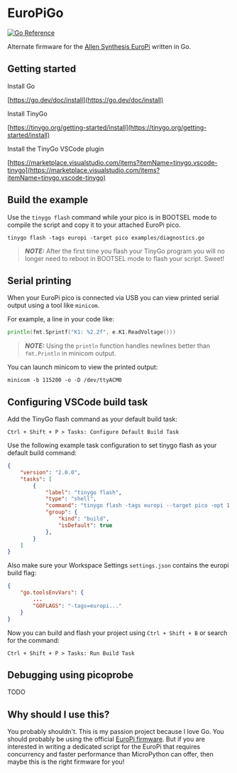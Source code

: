 # EuroPiGo

[![Go Reference](https://pkg.go.dev/badge/github.com/awonak/EuroPiGo.svg)](https://pkg.go.dev/github.com/awonak/EuroPiGo)

Alternate firmware for the [Allen Synthesis EuroPi](https://github.com/Allen-Synthesis/EuroPi) written in Go.

## Getting started

Install Go

[https://go.dev/doc/install](https://go.dev/doc/install)

Install TinyGo

[https://tinygo.org/getting-started/install](https://tinygo.org/getting-started/install)

Install the TinyGo VSCode plugin

[https://marketplace.visualstudio.com/items?itemName=tinygo.vscode-tinygo](https://marketplace.visualstudio.com/items?itemName=tinygo.vscode-tinygo)

## Build the example

Use the `tinygo flash` command while your pico is in BOOTSEL mode to compile the script and copy it to your attached EuroPi pico.

```shell
tinygo flash -tags europi -target pico examples/diagnostics.go
```

> **_NOTE:_** After the first time you flash your TinyGo program you will no longer need to reboot in BOOTSEL mode to flash your script. Sweet!

## Serial printing

When your EuroPi pico is connected via USB you can view printed serial output using a tool like `minicom`.

For example, a line in your code like:

```go
println(fmt.Sprintf("K1: %2.2f", e.K1.ReadVoltage()))
```

> **_NOTE:_** Using the `println` function handles newlines better than `fmt.Println` in minicom output.

You can launch minicom to view the printed output:

```shell
minicom -b 115200 -o -D /dev/ttyACM0
```

## Configuring VSCode build task

Add the TinyGo flash command as your default build task:

```plain
Ctrl + Shift + P > Tasks: Configure Default Build Task
```

Use the following example task configuration to set tinygo flash as your default build command:

```json
{
    "version": "2.0.0",
    "tasks": [
        {
            "label": "tinygo flash",
            "type": "shell",
            "command": "tinygo flash -tags europi --target pico -opt 1 ${workspaceRoot}/examples/clockwerk",
            "group": {
                "kind": "build",
                "isDefault": true
            },
        }
    ]
}
```

Also make sure your Workspace Settings `settings.json` contains the europi build flag:

```json
{
    "go.toolsEnvVars": {
        ...
        "GOFLAGS": "-tags=europi..."
    }
}
```

Now you can build and flash your project using `Ctrl + Shift + B` or search for the command:

```shell
Ctrl + Shift + P > Tasks: Run Build Task
```

## Debugging using picoprobe

TODO

## Why should I use this?

You probably shouldn't. This is my passion project because I love Go. You should probably be using the official [EuroPi firmware](https://github.com/Allen-Synthesis/EuroPi). But if you are interested in writing a dedicated script for the EuroPi that requires concurrency and faster performance than MicroPython can offer, then maybe this is the right firmware for you!
